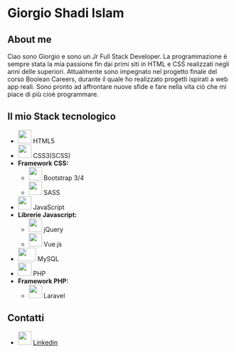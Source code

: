 # Giorgio Shadi Islam
## About me
Ciao sono Giorgio e sono un Jr Full Stack Developer. La programmazione è sempre stata la mia passione fin dai primi siti in HTML e CSS realizzati negli anni delle superiori. Attualmente sono impegnato nel progetto finale del corso Boolean Careers, durante il quale ho realizzato progetti ispirati a web app reali.
Sono pronto ad affrontare nuove sfide e fare nella vita ciò che mi piace di più cioè programmare.
## Il mio Stack tecnologico
* <img src="https://cdn.icon-icons.com/icons2/1488/PNG/512/5352-html5_102567.png" width="30" height="30" /> HTML5
* <img src="https://cdn.iconscout.com/icon/free/png-256/css-118-569410.png" width="30" height="30" /> CSS3(SCSS)
* **Framework CSS:**
  * <img src="https://img.icons8.com/color/452/bootstrap.png" width="30" height="30" /> Bootstrap 3/4
  * <img src="https://cdn.iconscout.com/icon/free/png-512/sass-226054.png" width="30" height="30" /> SASS
* <img src="https://cdn.iconscout.com/icon/free/png-256/javascript-2752148-2284965.png" width="30" height="30" /> JavaScript
* **Librerie Javascript:**
  * <img src="https://cdn.iconscout.com/icon/free/png-512/jquery-10-1175155.png" width="30" height="30" /> jQuery
  * <img src="https://img.icons8.com/color/452/vue-js.png" width="30" height="30" /> Vue.js
* <img src="https://cdn4.iconfinder.com/data/icons/logos-3/181/MySQL-512.png" width="40" height="30" /> MySQL
* <img src="https://cdn.iconscout.com/icon/free/png-512/php-2038871-1720084.png" width="30" height="30" /> PHP
* **Framework PHP:**
  * <img src="https://upload.wikimedia.org/wikipedia/commons/thumb/9/9a/Laravel.svg/1200px-Laravel.svg.png" width="30" height="30" /> Laravel
## Contatti
  * <img src="https://cdn-icons-png.flaticon.com/512/174/174857.png" width="30" height="30" /> [Linkedin](http://linkedin.com/in/giorgio-shadi-islam-74aa0320a)
